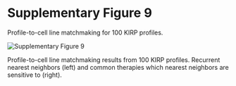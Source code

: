 # Supplementary Figure 9
Profile-to-cell line matchmaking for 100 KIRP profiles.

![Supplementary Figure 9](supplementary-figure-9.svg)

Profile-to-cell line matchmaking results from 100 KIRP profiles. Recurrent nearest neighbors (left) and common therapies which nearest neighbors are sensitive to (right).

